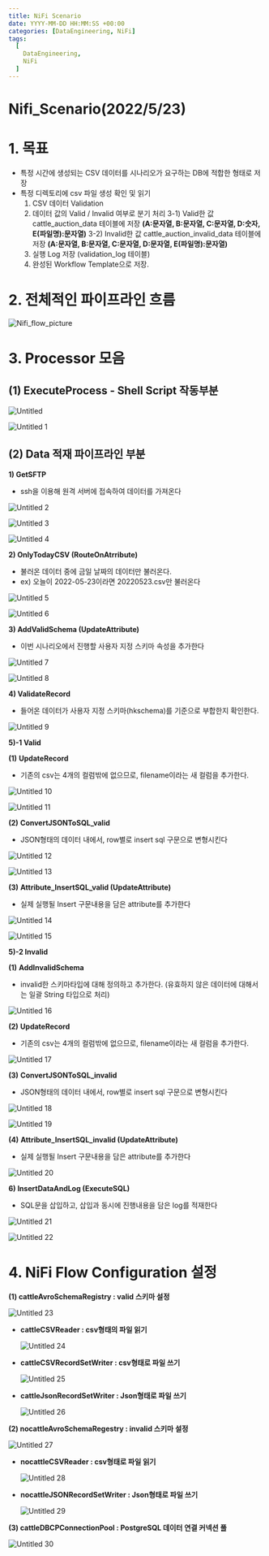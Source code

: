```yaml
---
title: NiFi Scenario 
date: YYYY-MM-DD HH:MM:SS +00:00
categories: [DataEngineering, NiFi]
tags:
  [
    DataEngineering,
    NiFi
  ]
---
```


# Nifi_Scenario(2022/5/23)

# 1. 목표

- 특정 시간에 생성되는 CSV 데이터를 시나리오가 요구하는 DB에 적합한 형태로 저장
- 특정 디렉토리에 csv 파일 생성 확인 및 읽기
    1. CSV 데이터 Validation
    2. 데이터 값의 Valid / Invalid 여부로 분기 처리
    3-1) Valid한 값 cattle_auction_data 테이블에 저장 
    **(A:문자열, B:문자열, C:문자열, D:숫자, E(파일명):문자열)**
    3-2) Invalid한 값 cattle_auction_invalid_data 테이블에 저장
    **(A:문자열, B:문자열, C:문자열, D:문자열, E(파일명):문자열)**
    3. 실행 Log 저장 (validation_log 테이블)
    4. 완성된 Workflow Template으로 저장.

# 2. 전체적인 파이프라인 흐름

![Nifi_flow_picture](https://user-images.githubusercontent.com/12759500/229808770-b049da81-c415-4150-b46b-5ca6fb8332a9.jpg)

# 3. Processor 모음

## (1) ExecuteProcess - Shell Script 작동부분

![Untitled](https://user-images.githubusercontent.com/12759500/229808833-65100a61-6bc1-43c7-905b-bb75c7a87e6c.png)

![Untitled 1](https://user-images.githubusercontent.com/12759500/229808865-e691200c-a7fc-4e29-8ad8-50c7a6b8d3d9.png)

## (2) Data 적재 파이프라인 부분

**1) GetSFTP**

- ssh을 이용해 원격 서버에 접속하여 데이터를 가져온다

![Untitled 2](https://user-images.githubusercontent.com/12759500/229808883-c76d9dbb-2b9e-4e25-b8ca-fce7b87cfe3f.png)

![Untitled 3](https://user-images.githubusercontent.com/12759500/229808909-e24b9d1a-9da9-46b1-8bb5-4ad9fb9a2f42.png)

![Untitled 4](https://user-images.githubusercontent.com/12759500/229808923-c08b6196-4c95-4ea1-8f7c-01c6f33e0b16.png)

**2) OnlyTodayCSV (RouteOnAtrribute)**

- 불러온 데이터 중에 금일 날짜의 데이터만 불러온다.
- ex) 오늘이 2022-05-23이라면 20220523.csv만 불러온다

![Untitled 5](https://user-images.githubusercontent.com/12759500/229808962-6a898524-117d-47b0-b8bc-030b21adb464.png)

![Untitled 6](https://user-images.githubusercontent.com/12759500/229808993-acfb3ee3-c186-47ac-b11a-9063db34773c.png)

**3) AddValidSchema (UpdateAttribute)**

- 이번 시나리오에서 진행할 사용자 지정 스키마 속성을 추가한다

![Untitled 7](https://user-images.githubusercontent.com/12759500/229809023-3c77794c-9788-47aa-9170-e6e4bcc686e8.png)

![Untitled 8](https://user-images.githubusercontent.com/12759500/229809043-74bc204f-7778-4f5b-b97b-f3ad2d1112a4.png)

**4) ValidateRecord**

- 들어온 데이터가 사용자 지정 스키마(hkschema)를 기준으로 부합한지 확인한다.

![Untitled 9](https://user-images.githubusercontent.com/12759500/229809062-a3bfe69c-5640-4081-9137-999820f2be00.png)

**5)-1 Valid**

**(1)** **UpdateRecord**

- 기존의 csv는 4개의 컬럼밖에 없으므로, filename이라는 새 컬럼을 추가한다.

![Untitled 10](https://user-images.githubusercontent.com/12759500/229809081-4060e9dd-5856-4165-b33d-32456e0749a5.png)

![Untitled 11](https://user-images.githubusercontent.com/12759500/229809098-e9191c02-423f-4255-9863-1586e8ed1309.png)

**(2)** **ConvertJSONToSQL_valid**

- JSON형태의 데이터 내에서, row별로 insert sql 구문으로 변형시킨다

![Untitled 12](https://user-images.githubusercontent.com/12759500/229809126-fc112274-44af-438d-92c0-39e7bce37544.png)

![Untitled 13](https://user-images.githubusercontent.com/12759500/229809141-7fbbb331-9618-457e-9ae5-0b12ab4bfc75.png)

**(3)** **Attribute_InsertSQL_valid (UpdateAttribute)**

- 실제 실행될 Insert 구문내용을 담은 attribute를 추가한다

![Untitled 14](https://user-images.githubusercontent.com/12759500/229809187-8dbe04ce-4686-401f-91db-2b1036a8a62b.png)

![Untitled 15](https://user-images.githubusercontent.com/12759500/229809208-fa4e529f-c30a-4d6b-8b26-e33175b7eebd.png)

**5)-2 Invalid**

**(1)** **AddInvalidSchema**

- invalid한 스키마타입에 대해 정의하고 추가한다. 
(유효하지 않은 데이터에 대해서는 일괄 String 타입으로 처리)

![Untitled 16](https://user-images.githubusercontent.com/12759500/229809246-291390b6-63de-4f4a-82c2-7d3d335628ab.png)

**(2)** **UpdateRecord**

- 기존의 csv는 4개의 컬럼밖에 없으므로, filename이라는 새 컬럼을 추가한다.

![Untitled 17](https://user-images.githubusercontent.com/12759500/229809268-2845a3e6-5981-410f-bbb6-ee0773a7e068.png)

**(3)** **ConvertJSONToSQL_invalid**

- JSON형태의 데이터 내에서, row별로 insert sql 구문으로 변형시킨다

![Untitled 18](https://user-images.githubusercontent.com/12759500/229809298-7990bb11-4ca2-42e8-a34c-762b5aac61a9.png)

![Untitled 19](https://user-images.githubusercontent.com/12759500/229809315-84d2c9ba-de5a-4ac2-bae4-f62fbdfd3e67.png)

**(4)** **Attribute_InsertSQL_invalid (UpdateAttribute)**

- 실제 실행될 Insert 구문내용을 담은 attribute를 추가한다

![Untitled 20](https://user-images.githubusercontent.com/12759500/229809337-ce6091b4-0256-4a20-8d25-9f5d7f978cab.png)

**6) InsertDataAndLog (ExecuteSQL)**

- SQL문을 삽입하고, 삽입과 동시에 진행내용을 담은 log를 적재한다

![Untitled 21](https://user-images.githubusercontent.com/12759500/229809347-a0c647a8-1778-432b-a1bd-0c0a4666c077.png)

![Untitled 22](https://user-images.githubusercontent.com/12759500/229809365-45b9e5e7-0c28-4373-9965-b7b229b0139b.png)

# 4. NiFi Flow Configuration 설정

**(1) cattleAvroSchemaRegistry : valid 스키마 설정**

![Untitled 23](https://user-images.githubusercontent.com/12759500/229809394-6b89b184-9858-4ddf-aa91-17e98cbaaf3b.png)

- **cattleCSVReader : csv형태의 파일 읽기**
    
    ![Untitled 24](https://user-images.githubusercontent.com/12759500/229809408-22a353c7-8e7c-45b5-88f1-9583189e4dc0.png)
    
- **cattleCSVRecordSetWriter : csv형태로 파일 쓰기**
    
    ![Untitled 25](https://user-images.githubusercontent.com/12759500/229809438-99f82230-0001-4786-8f5d-27b69f307dbb.png)
    
- **cattleJsonRecordSetWriter : Json형태로 파일 쓰기**
    
    ![Untitled 26](https://user-images.githubusercontent.com/12759500/229809455-e5d3a9f8-9631-41a6-bad2-1d9c1b22b935.png)
    

**(2) nocattleAvroSchemaRegestry : invalid 스키마 설정**

![Untitled 27](https://user-images.githubusercontent.com/12759500/229809481-9a47df2d-1d2a-49e7-950e-c0995509a581.png)

- **nocattleCSVReader : csv형태로 파일 읽기**
    
    ![Untitled 28](https://user-images.githubusercontent.com/12759500/229809510-e18dba04-eb11-4155-9f3b-d46c7e5797de.png)
    
- **nocattleJSONRecordSetWriter : Json형태로 파일 쓰기**
    
    ![Untitled 29](https://user-images.githubusercontent.com/12759500/229809555-eb90d44c-7cc1-4bb1-a5e3-c52483e84e59.png)
    

**(3) cattleDBCPConnectionPool : PostgreSQL 데이터 연결 커넥션 풀**

![Untitled 30](https://user-images.githubusercontent.com/12759500/229809583-5088dfee-ba0d-472a-8525-0bfef90d9dcf.png)


